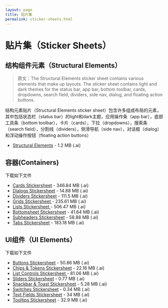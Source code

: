 ```yaml
---
layout: page
title: 贴片集
permalink: sticker-sheets.html
---
```


# 贴片集（Sticker Sheets）

## 结构组件元素（Structural Elements）

> 原文：The Structural Elements sticker sheet contains various elements that make up layouts. The sticker sheet contains light and dark themes for the status bar, app bar, bottom toolbar, cards, dropdowns, search field, dividers, side nav, dialog, and floating action buttons.

结构元素贴片（Structural Elements sticker sheet）包含许多组成布局的元素，其中包括状态栏（status bar）的light和dark主题，应用操作条（app bar），底部工具条（bottom toolbar），卡片（cards），下拉（dropdowns），搜索条（search field），分割线（dividers），侧滑导航（side nav），对话框（dialog）和浮动操作按钮（floating action buttons）

 

* [Structural Elements](http://material-design.storage.googleapis.com/downloads/stickersheet_uielements.ai) - 1.2 MB (.ai)

## 容器(Containers)

下载如下文件

* [Cards Stickersheet](http://material-design.storage.googleapis.com/downloads/stickersheet_cards.ai) - 346.84 MB (.ai)
* [Dialogs Stickersheet](http://material-design.storage.googleapis.com/downloads/stickersheet_dialogs.ai) - 14.88 MB (.ai)
* [Dividers Stickersheet](http://material-design.storage.googleapis.com/downloads/stickersheet_dividers.ai) - 111.5 MB (.ai)
* [Grids Stickersheet ](http://material-design.storage.googleapis.com/downloads/stickersheet_grids.ai) - 235.61 MB (.ai)
* [Lists Stickersheet ](http://material-design.storage.googleapis.com/downloads/stickersheet_lists.ai) - 506.47 MB (.ai)
* [Bottomsheet Stickersheet](http://material-design.storage.googleapis.com/downloads/stickersheet_bottomsheets.ai) - 41.64 MB (.ai)
* [Subheaders Stickersheet](http://material-design.storage.googleapis.com/downloads/stickersheet_subheads.ai) - 58.88 MB (.ai)
* [Tabs Stickersheet](http://material-design.storage.googleapis.com/downloads/stickersheet_tabs.ai) - 183.18 MB (.ai)


## UI组件（UI Elements）
下载如下文件

* [Buttons Stickersheet](http://material-design.storage.googleapis.com/downloads/stickersheet_buttons.ai) - 50.86 MB (.ai)
* [Chips & Tokens Stickersheet](http://material-design.storage.googleapis.com/downloads/stickersheet_chips.ai) - 22.16 MB (.ai)
* [List Controls Stickersheet ](http://material-design.storage.googleapis.com/downloads/stickersheet_listcontrols.ai) - 81.06 MB (.ai)
* [Sliders Stickersheet](http://material-design.storage.googleapis.com/downloads/stickersheet_sliders.ai) - 0.77 MB (.ai)
* [Snackbar & Toast Stickersheet](http://material-design.storage.googleapis.com/downloads/stickersheet_toasts.ai) - 5.28 MB (.ai)
* [Switches Stickersheet](http://material-design.storage.googleapis.com/downloads/stickersheet_switches.ai) - 0.34 MB (.ai)
* [Text Fields Stickersheet](http://material-design.storage.googleapis.com/downloads/stickersheet_textfields.ai) - 34 MB (.ai)
* [Tooltips Stickersheet](http://material-design.storage.googleapis.com/downloads/stickersheet_tooltips.ai) - 32.9 MB (.ai)